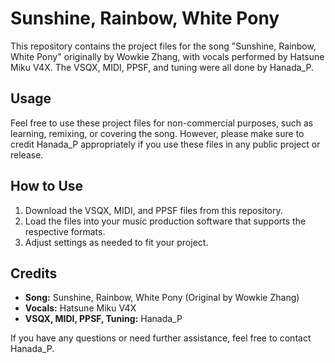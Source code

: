 # Sunshine, Rainbow, White Pony

This repository contains the project files for the song "Sunshine, Rainbow, White Pony" originally by Wowkie Zhang, with vocals performed by Hatsune Miku V4X. The VSQX, MIDI, PPSF, and tuning were all done by Hanada_P.

## Usage

Feel free to use these project files for non-commercial purposes, such as learning, remixing, or covering the song. However, please make sure to credit Hanada_P appropriately if you use these files in any public project or release.

## How to Use

1. Download the VSQX, MIDI, and PPSF files from this repository.
2. Load the files into your music production software that supports the respective formats.
3. Adjust settings as needed to fit your project.

## Credits

- **Song:** Sunshine, Rainbow, White Pony (Original by Wowkie Zhang)
- **Vocals:** Hatsune Miku V4X
- **VSQX, MIDI, PPSF, Tuning:** Hanada_P

If you have any questions or need further assistance, feel free to contact Hanada_P.

